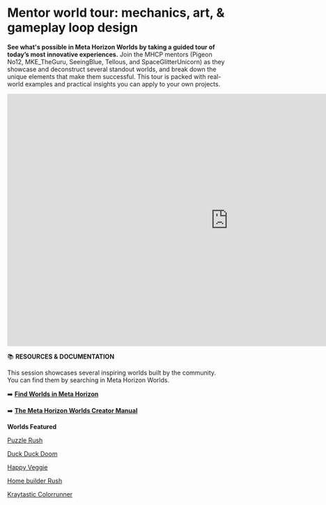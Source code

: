 # Mentor world tour: mechanics, art, & gameplay loop design
**See what's possible in Meta Horizon Worlds by taking a guided tour of today’s most innovative experiences.** Join the MHCP mentors (Pigeon No12, MKE_TheGuru, SeeingBlue, Tellous, and SpaceGlitterUnicorn) as they showcase and deconstruct several standout worlds, and break down the unique elements that make them successful. This tour is packed with real-world examples and practical insights you can apply to your own projects.

<iframe width="1014" height="579" src="https://www.youtube.com/embed/cRUclDxqha4" title="Mentor World Tour" frameborder="0" allow="accelerometer; autoplay; clipboard-write; encrypted-media; gyroscope; picture-in-picture; web-share" referrerpolicy="strict-origin-when-cross-origin" allowfullscreen></iframe>

📚 **RESOURCES & DOCUMENTATION**

This session showcases several inspiring worlds built by the community. You can find them by searching in Meta Horizon Worlds.

➡️ **[Find Worlds in Meta Horizon](https://horizon.meta.com/)** 

➡️ **[The Meta Horizon Worlds Creator Manual](https://github.com/MHCPCreators/horizonCreatorManual)** 

**Worlds Featured**

[Puzzle Rush](https://horizon.meta.com/world/660242436964377/?locale=en_US)

[Duck Duck Doom](https://horizon.meta.com/world/649111597767559/?locale=en_US)

[Happy Veggie](https://horizon.meta.com/world/10161990333441343/?locale=en_US)

[Home builder Rush](https://horizon.meta.com/world/589020370310849/?locale=en_US)

[Kraytastic Colorrunner](https://horizon.meta.com/world/10232624813538858/?locale=en_US)